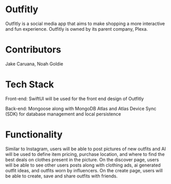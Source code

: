 # Outfitly
Outfitly is a social media app that aims to make shopping a more interactive and fun experience. Outfitly is owned by its parent company, Plexa.

# Contributors
Jake Caruana, Noah Goldie

# Tech Stack
Front-end: SwiftUI will be used for the front end design of Outfitly

Back-end: Mongoose along with MongoDB Atlas and Atlas Device Sync (SDK) for database management and local persistence

# Functionality
Similar to Instagram, users will be able to post pictures of new outfits and AI will be used to define item pricing, purchase location, and where to find the best deals on clothes present in the picture.
On the discover page, users will be able to see other users posts along with clothing ads, ai generated outfit ideas, and outfits worn by influencers.
On the create page, users will be able to create, save and share outfits with friends.
